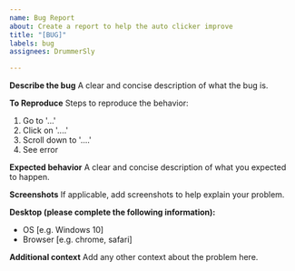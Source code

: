```yaml
---
name: Bug Report
about: Create a report to help the auto clicker improve
title: "[BUG]"
labels: bug
assignees: DrummerSly

---
```


**Describe the bug**
A clear and concise description of what the bug is.

**To Reproduce**
Steps to reproduce the behavior:
1. Go to '...'
2. Click on '....'
3. Scroll down to '....'
4. See error

**Expected behavior**
A clear and concise description of what you expected to happen.

**Screenshots**
If applicable, add screenshots to help explain your problem.

**Desktop (please complete the following information):**
- OS [e.g. Windows 10] 
- Browser [e.g. chrome, safari]

**Additional context**
Add any other context about the problem here.
